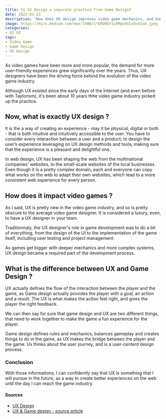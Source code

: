 ```yaml
---
title: Is UX Design a separate practice from Game Design?
date: 2022-01-23
description: 'How does UX design improves video game mechanics, and how is it linked to my Ikigai ?'
image: https://miro.medium.com/max/1400/1*EMURbYzLRMgudGCsOchIoA.jpeg
categories:
- UI UX
tags:
- Video Game
- Game Design
- UX Design
---
```




As video games have been more and more popular, the demand for more user-friendly experiences grew significantly over the years.
Thus, UX designers have been the driving force behind the evolution of the video game industry.

Although UX existed since the early days of the Internet (and even before with Taylorism), it's been about 10 years thhe video game industry picked up the practice.

## Now, what is exactly UX design ?
It is the a way of creating an experience - may it be physical, digital or both - that is both intuitive and intuitively accessible to the user.
You have to consider every interaction between a user and a product; to design the user’s experience leveraging on UX design methods and tools, making sure that the experience is a pleasant and delightful one.

In web design, UX has been shaping the web from the multinational companies' websites, to the small-scale websites of the local businesses.
Even though it is a pretty complex domain, each and everyone can copy what works on the web to adapt their own websites, which lead to a more consistent web experience for every person.

## How does it impact video games ?
As I said, UX is pretty new in the video game industry, and so is pretty obscure to the average video game designer. It is considered a luxury, even, to have a UX designer in your team.

Traditionnaly, the UX designer's role in game development was to do a bit of everything, from the design of the UI to the implementation of the game itself, including user testing and project management.

As games get bigger with deeper mechanics and more complex systems, UX design became a required part of the development process.

## What is the difference between UX and Game Design ?
UX actually defines the flow of the interaction between the player and the game, as Game design actually provides the player with a goal, an action and a result. The UX is what makes the action feel right, and gives the player the right feedback.

We can then say for sure that game design and UX are two different things, that need to work together to make the game a fun experience for the player.

Game design defines rules and mechanics, balances gameplay and creates things to do in the game, as UX makes the bridge between the player and the game. Ux thinks about the user journey, and is a user-centerd design process.

### Conclusion
With those informations, I can confidently say that UX is something that I will pursue in the future, as a way to create better experiences on the web until the day I can reach the game industry.

#### Sources
- [UX Design](https://uxdesign.cc/)
- [UX & Game design - source article](https://blog.prototypr.io/is-ux-design-a-separate-practice-from-game-design-97ae1a03e61c)